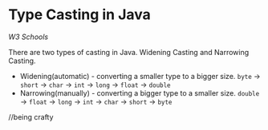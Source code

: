 # Type Casting in Java

_W3 Schools_

There are two types of casting in Java. Widening Casting and Narrowing Casting.

-   Widening(automatic) - converting a smaller type to a bigger size.
    `byte` -> `short` -> `char` -> `int` -> `long` -> `float` -> `double`
-   Narrowing(manually) - converting a bigger type to a smaller size.
    `double` -> `float` -> `long` -> `int` -> `char` -> `short` -> `byte`

//being crafty

